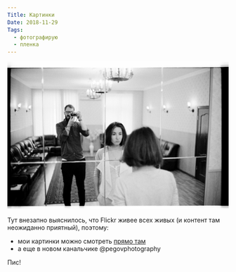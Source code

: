 ```yaml
---
Title: Картинки
Date: 2018-11-29
Tags:
  - фотографирую
  - пленка
---
```


![zags.jpg](images/zags.jpg)

Тут внезапно выяснилось, что Flickr живее всех живых (и контент там неожиданно приятный), поэтому:

* мои картинки можно смотреть [прямо там](https://flickr.com/photos/alexeypegov)
* а еще в новом канальчике @pegovphotography

Пис!